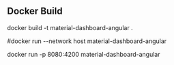 ## Docker Build
docker build -t material-dashboard-angular .

#docker run --network host material-dashboard-angular

docker run -p 8080:4200 material-dashboard-angular
